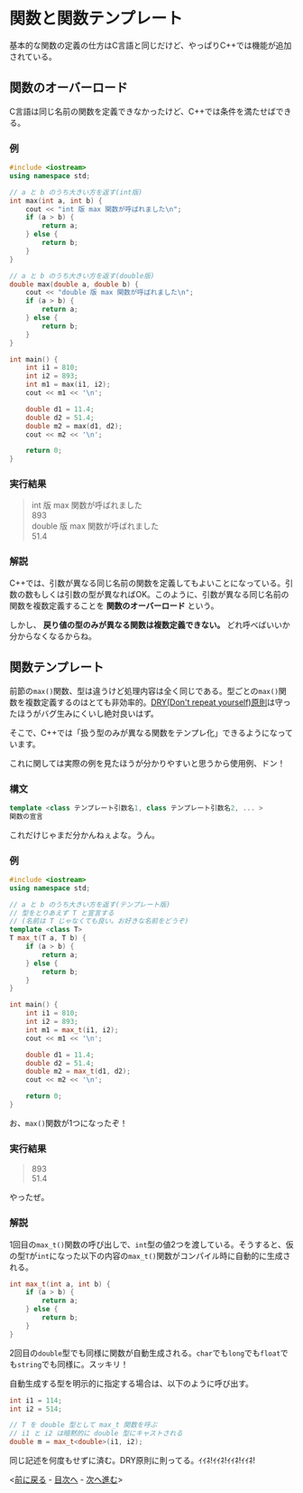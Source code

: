 # 関数と関数テンプレート
基本的な関数の定義の仕方はC言語と同じだけど、やっぱりC++では機能が追加されている。

## 関数のオーバーロード
C言語は同じ名前の関数を定義できなかったけど、C++では条件を満たせばできる。

### 例

```cpp
#include <iostream>
using namespace std;

// a と b のうち大きい方を返す(int版)
int max(int a, int b) {
	cout << "int 版 max 関数が呼ばれました\n";
	if (a > b) {
		return a;
	} else {
		return b;
	}
}

// a と b のうち大きい方を返す(double版)
double max(double a, double b) {
	cout << "double 版 max 関数が呼ばれました\n";
	if (a > b) {
		return a;
	} else {
		return b;
	}
}

int main() {
	int i1 = 810;
	int i2 = 893;
	int m1 = max(i1, i2);
	cout << m1 << '\n';

	double d1 = 11.4;
	double d2 = 51.4;
	double m2 = max(d1, d2);
	cout << m2 << '\n';

	return 0;
}
```

### 実行結果
> int 版 max 関数が呼ばれました  
> 893  
> double 版 max 関数が呼ばれました  
> 51.4

### 解説
C++では、引数が異なる同じ名前の関数を定義してもよいことになっている。引数の数もしくは引数の型が異なればOK。このように、引数が異なる同じ名前の関数を複数定義することを **関数のオーバーロード** という。

しかし、 **戻り値の型のみが異なる関数は複数定義できない。** どれ呼べばいいか分からなくなるからね。

## 関数テンプレート
前節の`max()`関数、型は違うけど処理内容は全く同じである。型ごとの`max()`関数を複数定義するのはとても非効率的。[DRY(Don't repeat yourself)原則](http://ja.wikipedia.org/wiki/Don't_repeat_yourself)は守ったほうがバグ生みにくいし絶対良いはず。

そこで、C++では「扱う型のみが異なる関数をテンプレ化」できるようになっています。

これに関しては実際の例を見たほうが分かりやすいと思うから使用例、ドン！

### 構文

```cpp
template <class テンプレート引数名1, class テンプレート引数名2, ... >
関数の宣言
```

これだけじゃまだ分かんねぇよな。うん。

### 例

```cpp
#include <iostream>
using namespace std;

// a と b のうち大きい方を返す(テンプレート版)
// 型をとりあえず T と宣言する
// (名前は T じゃなくても良い。お好きな名前をどうぞ)
template <class T>
T max_t(T a, T b) {
	if (a > b) {
		return a;
	} else {
		return b;
	}
}

int main() {
	int i1 = 810;
	int i2 = 893;
	int m1 = max_t(i1, i2);
	cout << m1 << '\n';

	double d1 = 11.4;
	double d2 = 51.4;
	double m2 = max_t(d1, d2);
	cout << m2 << '\n';

	return 0;
}
```

お、`max()`関数が1つになったぞ！

### 実行結果
> 893  
> 51.4

やったぜ。

### 解説
1回目の`max_t()`関数の呼び出しで、`int`型の値2つを渡している。そうすると、仮の型`T`が`int`になった以下の内容の`max_t()`関数がコンパイル時に自動的に生成される。

```cpp
int max_t(int a, int b) {
	if (a > b) {
		return a;
	} else {
		return b;
	}
}
```

2回目の`double`型でも同様に関数が自動生成される。`char`でも`long`でも`float`でも`string`でも同様に。スッキリ！

自動生成する型を明示的に指定する場合は、以下のように呼び出す。

```cpp
int i1 = 114;
int i2 = 514;

// T を double 型として max_t 関数を呼ぶ
// i1 と i2 は暗黙的に double 型にキャストされる
double m = max_t<double>(i1, i2);
```

同じ記述を何度もせずに済む。DRY原則に則ってる。ｲｲﾈ!ｲｲﾈ!ｲｲﾈ!ｲｲﾈ!

<[前に戻る](01-Hello.md) - [目次へ](../README.md) - [次へ進む](03-ClassIntro.md)>
